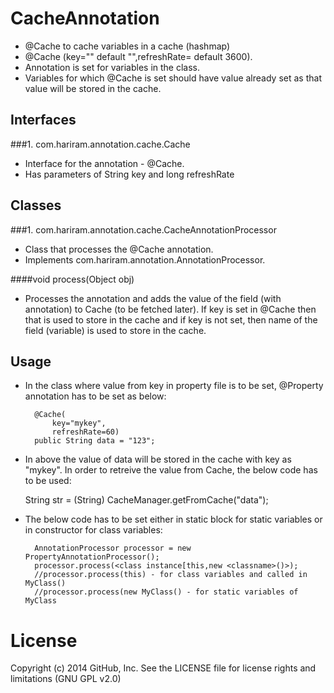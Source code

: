 CacheAnnotation
===============

- @Cache to cache variables in a cache (hashmap)
- @Cache (key="" default "",refreshRate=<seconds> default 3600).
- Annotation is set for variables in the class.
- Variables for which @Cache is set should have value already set as that value will be stored in the cache. 

Interfaces
----------
###1. com.hariram.annotation.cache.Cache 
 - Interface for the annotation - @Cache.
 - Has parameters of String key and long refreshRate 
 
Classes
----------
###1. com.hariram.annotation.cache.CacheAnnotationProcessor
 - Class that processes the @Cache annotation.
 - Implements com.hariram.annotation.AnnotationProcessor. 
 
####void process(Object obj)
 - Processes the annotation and adds the value of the field (with annotation) to Cache (to be fetched later). If key is set in @Cache then that is used to store in the cache and if key is not set, then name of the field (variable) is used to store in the cache.
 
Usage
----------
- In the class where value from key in property file is to be set, @Property annotation has to be set as below:

		@Cache(
			key="mykey",
			refreshRate=60)
		public String data = "123";
		
- In above the value of data will be stored in the cache with key as "mykey". In order to retreive the value from Cache, the below code has to be used:

	String str = (String) CacheManager.getFromCache("data");

- The below code has to be set either in static block for static variables or in constructor for class variables:

		AnnotationProcessor processor = new PropertyAnnotationProcessor();
		processor.process(<class instance[this,new <classname>()>);
		//processor.process(this) - for class variables and called in MyClass()
		//processor.process(new MyClass() - for static variables of MyClass

License
==========
Copyright (c) 2014 GitHub, Inc. See the LICENSE file for license rights and limitations (GNU GPL v2.0)
